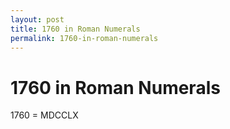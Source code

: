 ```yaml
---
layout: post
title: 1760 in Roman Numerals
permalink: 1760-in-roman-numerals
---
```


# 1760 in Roman Numerals

1760 = MDCCLX
